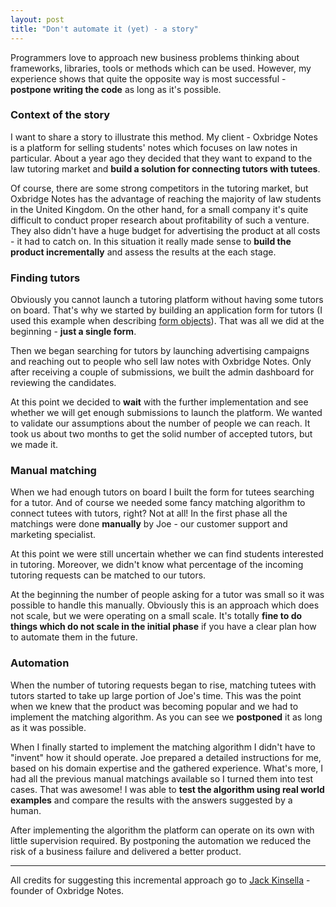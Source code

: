 ```yaml
---
layout: post
title: "Don't automate it (yet) - a story"
---
```


Programmers love to approach new business problems thinking about frameworks, libraries, tools or methods which can be used. However, my experience shows that quite the opposite way is most successful - **postpone writing the code** as long as it's possible.

### Context of the story

I want to share a story to illustrate this method. My client - Oxbridge Notes is a platform for selling students' notes which focuses on law notes in particular. About a year ago they decided that they want to expand to the law tutoring market and **build a solution for connecting tutors with tutees**.

Of course, there are some strong competitors in the tutoring market, but Oxbridge Notes has the advantage of reaching the majority of law students in the United Kingdom. On the other hand, for a small company it's quite difficult to conduct proper research about profitability of such a venture. They also didn't have a huge budget for advertising the product at all costs - it had to catch on. In this situation it really made sense to **build the product incrementally** and assess the results at the each stage.

### Finding tutors

Obviously you cannot launch a tutoring platform without having some tutors on board. That's why we started by building an application form for tutors (I used this example when describing [form objects](/blog/2016/01/08/contextual-validations-with-form-objects/)). That was all we did at the beginning - **just a single form**.

Then we began searching for tutors by launching advertising campaigns and reaching out to people who sell law notes with Oxbridge Notes. Only after receiving a couple of submissions, we built the admin dashboard for reviewing the candidates.

At this point we decided to **wait** with the further implementation and see whether we will get enough submissions to launch the platform. We wanted to validate our assumptions about the number of people we can reach. It took us about two months to get the solid number of accepted tutors, but we made it.

### Manual matching

When we had enough tutors on board I built the form for tutees searching for a tutor. And of course we needed some fancy matching algorithm to connect tutees with tutors, right? Not at all! In the first phase all the matchings were done **manually** by Joe - our customer support and marketing specialist.

At this point we were still uncertain whether we can find students interested in tutoring. Moreover, we didn't know what percentage of the incoming tutoring requests can be matched to our tutors.

At the beginning the number of people asking for a tutor was small so it was possible to handle this manually. Obviously this is an approach which does not scale, but we were operating on a small scale. It's totally **fine to do things which do not scale in the initial phase** if you have a clear plan how to automate them in the future.

### Automation

When the number of tutoring requests began to rise, matching tutees with tutors started to take up large portion of Joe's time. This was the point when we knew that the product was becoming popular and we had to implement the matching algorithm. As you can see we **postponed** it as long as it was possible.

When I finally started to implement the matching algorithm I didn't have to "invent" how it should operate. Joe prepared a detailed instructions for me, based on his domain expertise and the gathered experience. What's more, I had all the previous manual matchings available so I turned them into test cases. That was awesome! I was able to **test the algorithm using real world examples** and compare the results with the answers suggested by a human.

After implementing the algorithm the platform can operate on its own with little supervision required. By postponing the automation we reduced the risk of a business failure and delivered a better product.


---

All credits for suggesting this incremental approach go to [Jack Kinsella](http://www.jackkinsella.ie/) - founder of Oxbridge Notes.
